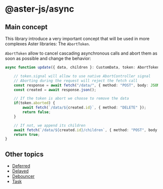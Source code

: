# @aster-js/async

## Main concept

This library introduce a very important concept that will be used in more complexes Aster libraries: The `AbortToken`.

`AbortToken` allow to cancel cascading asynchronous calls and abort them as soon as possible and change the behavior:

```ts
async function update({ data, children }: CustomData, token: AbortToken): Promise<boolean> {

    // token.signal will allow to use native AbortController signal
    // Aborting during the request will reject the fetch call
    const response = await fetch("/data/", { method: "POST", body: JSON.stringify(data), signal: token.signal });
    const created = await response.json();

    // If the token is abort we choose to remove the data
    if(token.aborted) {
        await fetch(`/data/${created.id}`, { method: "DELETE" });
        return false;
    }

    // If not, we append its children
    await fetch(`/data/${created.id}/children`, { method: "POST", body: JSON.stringify(children) });
    return true;
}

```

## Other topics

- [Deferred](./doc/deferred.md)
- [Delayed](./doc/delayed.md)
- [Debouncer](./doc/debouncer.md)
- [Task](./doc/task.md)
